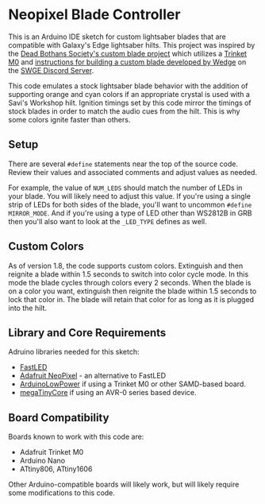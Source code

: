 # Neopixel Blade Controller
This is an Arduino IDE sketch for custom lightsaber blades that are compatible with Galaxy's Edge lightsaber hilts. This project was inspired by the [Dead Bothans Society's custom blade project](https://www.deadbothans.com/2019/08/31/switching-to-m0-trinket-and-custom-connectors/) which utilizes a [Trinket M0](https://www.adafruit.com/product/3500) and [instructions for building a custom blade developed by Wedge](https://1drv.ms/w/s!Asy0Vb60mZ1el7hoTX-i5ShwGGqm4Q?e=9xP2ac) on the [SWGE Discord Server](http://swediscord.com).

This code emulates a stock lightsaber blade behavior with the addition of supporting orange and cyan colors if an appropriate crystal is used with a Savi's Workshop hilt. Ignition timings set by this code mirror the timings of stock blades in order to match the audio cues from the hilt. This is why some colors ignite faster than others.

## Setup
There are several `#define` statements near the top of the source code. Review their values and associated comments and adjust values as needed.

For example, the value of `NUM_LEDS` should match the number of LEDs in your blade. You will likely need to adjust this value. If you're using a single strip of LEDs for both sides of the blade, you'll want to uncommon `#define MIRROR_MODE`. And if you're using a type of LED other than WS2812B in GRB then you'll also want to look at the `_LED_TYPE` defines as well.

## Custom Colors
As of version 1.8, the code supports custom colors. Extinguish and then reignite a blade within 1.5 seconds to switch into color cycle mode. In this mode the blade cycles through colors every 2 seconds. When the blade is on a color you want, extinguish then reignite the blade within 1.5 seconds to lock that color in. The blade will retain that color for as long as it is plugged into the hilt. 

## Library and Core Requirements
Adruino libraries needed for this sketch:
* [FastLED](https://github.com/FastLED/FastLED)
* [Adafruit NeoPixel](https://github.com/ruthsarian/Neopixel-GE-Blade-Controller) - an alternative to FastLED
* [ArduinoLowPower](https://www.arduino.cc/en/Reference/ArduinoLowPower) if using a Trinket M0 or other SAMD-based board.
* [megaTinyCore](https://github.com/SpenceKonde/megaTinyCore) if using an AVR-0 series based device.

## Board Compatibility
Boards known to work with this code are:
* Adafruit Trinket M0
* Arduino Nano
* ATtiny806, ATtiny1606

Other Arduino-compatible boards will likely work, but will likely require some modifications to this code.
